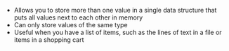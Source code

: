 - Allows you to store more than one value in a single data structure that puts all values next to each other in memory
- Can only store values of the same type
- Useful when you have a list of items, such as the lines of text in a file or items in a shopping cart